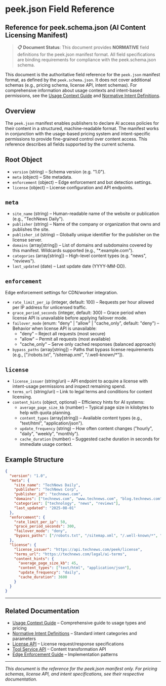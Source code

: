 # peek.json Field Reference

## Reference for peek.schema.json (AI Content Licensing Manifest)

> **📋 Document Status**: This document provides **NORMATIVE** field definitions for the peek.json
> manifest format. All field specifications are binding requirements for compliance with the
> peek.schema.json schema.

This document is the authoritative field reference for the `peek.json` manifest format, as defined
by the `peek.schema.json`. It does not cover additional schemas (e.g., pricing schema, license API,
intent schemas). For comprehensive information about usage contexts and intent-based permissions,
see the [Usage Context Guide](usage-context-guide.md) and
[Normative Intent Definitions](normative-intent-definitions.md).

## Overview

The `peek.json` manifest enables publishers to declare AI access policies for their content in a
structured, machine-readable format. The manifest works in conjunction with the usage-based pricing
system and intent-specific permissions to provide fine-grained control over content access. This
reference describes all fields supported by the current schema.

## Root Object

- `version` (string) – Schema version (e.g. "1.0").
- `meta` (object) – Site metadata.
- `enforcement` (object) – Edge enforcement and bot detection settings.
- `license` (object) – License configuration and API endpoints.

## `meta`

- `site_name` (string) – Human-readable name of the website or publication (e.g., "TechNews Daily").
- `publisher` (string) – Name of the company or organization that owns and publishes the site.
- `publisher_id` (string) – Globally unique identifier for the publisher on the license server.
- `domains` (array[string]) – List of domains and subdomains covered by this manifest. Wildcards
  supported (e.g., "\*.example.com").
- `categories` (array[string]) – High-level content types (e.g. "news", "reviews").
- `last_updated` (date) – Last update date (YYYY-MM-DD).

## `enforcement`

Edge enforcement settings for CDN/worker integration.

- `rate_limit_per_ip` (integer, default: 100) – Requests per hour allowed per IP address for
  unlicensed traffic.
- `grace_period_seconds` (integer, default: 300) – Grace period when license API is unavailable
  before applying failover mode.
- `failover_mode` (enum: "deny" | "allow" | "cache_only", default: "deny") – Behavior when license
  API is unavailable:
  - "deny" – Reject all requests (most secure)
  - "allow" – Permit all requests (most available)
  - "cache_only" – Serve only cached responses (balanced approach)
- `bypass_paths` (array[string]) – Paths that bypass license requirements (e.g., ["/robots.txt",
  "/sitemap.xml", "/.well-known/*"]).

## `license`

- `license_issuer` (string/uri) – API endpoint to acquire a license with intent-usage permissions
  and inspect remaining spend.
- `terms_url` (string/uri) – Link to legal terms and conditions for content licensing.
- `content_hints` (object, optional) – Efficiency hints for AI systems:
  - `average_page_size_kb` (number) – Typical page size in kilobytes to help with quota planning.
  - `content_types` (array[string]) – Available content types (e.g., "text/html",
    "application/json").
  - `update_frequency` (string) – How often content changes ("hourly", "daily", "weekly",
    "monthly").
  - `cache_duration` (number) – Suggested cache duration in seconds for immediate usage context.

## Example Structure

```json
{
  "version": "1.0",
  "meta": {
    "site_name": "TechNews Daily",
    "publisher": "TechNews Corp",
    "publisher_id": "technews.com",
    "domains": ["technews.com", "www.technews.com", "blog.technews.com"],
    "categories": ["technology", "news", "reviews"],
    "last_updated": "2025-08-01"
  },
  "enforcement": {
    "rate_limit_per_ip": 50,
    "grace_period_seconds": 300,
    "failover_mode": "deny",
    "bypass_paths": ["/robots.txt", "/sitemap.xml", "/.well-known/*", "/favicon.ico"]
  },
  "license": {
    "license_issuer": "https://api.technews.com/peek/license",
    "terms_url": "https://technews.com/legal/ai-terms",
    "content_hints": {
      "average_page_size_kb": 45,
      "content_types": ["text/html", "application/json"],
      "update_frequency": "daily",
      "cache_duration": 3600
    }
  }
}
```

---

## Related Documentation

- [Usage Context Guide](usage-context-guide.md) – Comprehensive guide to usage types and pricing
- [Normative Intent Definitions](normative-intent-definitions.md) – Standard intent categories and
  parameters
- [License API](license-api.md) – License request/response specifications
- [Tool Service API](tool-service-api.md) – Content transformation API
- [Edge Enforcement Guide](recommended-edge-enforcement-guide.md) – Implementation patterns

---

_This document is the reference for the peek.json manifest only. For pricing schemas, license API,
and intent specifications, see their respective documentation._
